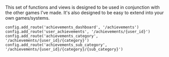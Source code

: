 This set of functions and views is designed to be used in conjunction with the other games I've made. It's also designed to be easy to extend into your own games/systems.

    config.add_route('achievements_dashboard', '/achievements')
    config.add_route('user_achievements', '/achievements/{user_id}')
    config.add_route('achievements_category', '/achievements/{user_id}/{category}')
    config.add_route('achievements_sub_category', '/achievements/{user_id}/{category}/{sub_category}')
